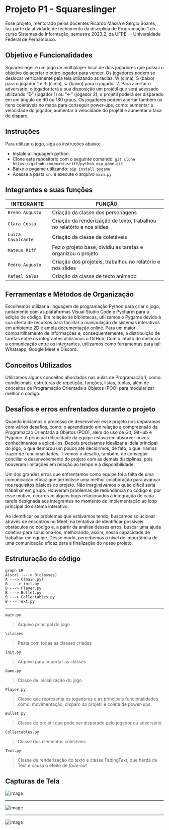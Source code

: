 # Projeto P1 - Squareslinger

Esse projeto, mentorado pelos docentes Ricardo Massa e Sérgio Soares, faz parte da atividade de fechamento da disciplina de Programação 1 do curso Sistemas de Informação, semestre 2023.2, da UFPE — Universidade Federal de Pernambuco.

## Objetivo e Funcionalidades

Squareslinger é um jogo de multiplayer local de dois jogadores que possui o objetivo de acertar o outro jogador para vencer. Os jogadores podem se deslocar verticalmente pela tela utilizando as teclas: W (cima), S (baixo) para o jogador 1 e ↑ (cima), ↓ (baixo) para o jogador 2. Para acertar o adversário, o jogador terá à sua disposição um projétil que será acessado utilizando “D” (jogador 1) ou “←” (jogador 2), o projétil poderá ser disparado em um ângulo de 90 ou 180 graus. Os jogadores podem acertar também os itens coletáveis no mapa para conseguir power-ups, como: aumentar a velocidade do jogador, aumentar a velocidade do projétil e aumentar a taxa de disparo.

## Instruções

Para utilizar o jogo, siga as instruções abaixo:

- Instale a linguagem python.
- Clone este repositório com o seguinte comando: `git clone https://github.com/mateusriff/python_oop_game.git`
- Baixe o pygame utilizando: `pip install pygame`
- Acesse a pasta `src` e execute o arquivo `main.py`

## Integrantes e suas funções


| INTEGRANTE |FUNÇÃO |
-------------------|-----------------------------|
`Breno Augusto` |Criação da classe dos personagens|
`Clara Costa` |Criação da renderização de texto, trabalhou no relatório e nos slides |
`Luiza Cavalcante `| Criação da classe de coletáveis
`Mateus Riff ` |Fez o projeto base, dividiu as tarefas e organizou o projeto|
`Pedro Augusto ` |Criação dos projéteis, trabalhou no relatório e nos slides|
`Rafael Sales ` | Criação da classe de texto animado 


## Ferramentas e Métodos de Organização

Escolhemos utilizar a linguagem de programação Python para criar o jogo, juntamente com as plataformas Visual Studio Code e Pycharm para a edição de código. Em relação às bibliotecas, utilizamos o Pygame devido à sua oferta de recursos para facilitar a manipulação de sistemas interativos em ambiente 2D e ampla documentação online. Para um maior compartilhamento de informações e, consequentemente, a distribuição de tarefas entre os integrantes utilizamos o GitHub. Com o intuito de melhorar a comunicação entre os integrantes, utilizamos como ferramentas para tal: Whatsapp, Google Meet e Discord.

## Conceitos Utilizados

Utilizamos alguns conceitos abordados nas aulas de Programação 1, como: condicionais, estruturas de repetição, funções, listas, tuplas, além de conceitos de Programação Orientada a Objetos (POO) para modularizar melhor o código.

## Desafios e erros enfrentados durante o projeto

Quando iniciamos o processo de desenvolver esse projeto nos deparamos com vários desafios, como: o aprendizado em relação a compreensão da Programação Orientada a Objetos (POO), além do uso de Git, GitHub e Pygame. A principal dificuldade da equipe estava em absorver novos conhecimentos a aplicá-los. Depois precisamos idealizar a ideia principal do jogo, o que demorou um pouco até decidirmos, de fato, o que iríamos trazer de funcionalidades. Tivemos o desafio, também, de conseguir conciliar o desenvolvimento do projeto com as demais disciplinas, pois houveram limitações em relação ao tempo e à disponibilidade.

Um dos grandes erros que enfrentamos como equipe foi a falta de uma comunicação eficaz que permitisse uma melhor colaboração para avançar nos requisitos básicos do projeto. Não imaginávamos o quão difícil seria trabalhar em grupo. Houveram problemas de redundância no código e, por esse motivo, ocorreram alguns bugs relacionados à integração de cada tarefa designada aos integrantes no momento de implementação ao loop principal do sistema interativo.

Ao identificar os problemas que estávamos tendo, buscamos solucionar através de encontros no Meet, na tentativa de identificar possíveis obstáculos no código e, a partir da análise desses erros, buscar uma ajuda coletiva para solucioná-los, melhorando, assim, nossa capacidade de trabalhar em equipe. Desse modo, percebemos o nível de importância de uma comunicação eficaz para a finalização do nosso projeto.

## Estruturação do código

```mermaid
graph LR
A(scr) ----> B(classes)
A ---> C(main.py)
B ----> init.py
B ---> Player.py
B ---> Bullet.py
B ---> Collectables.py
B --> Text.py
```
---
`main.py`
>Arquivo principal do jogo

`\classes`
>Pasta com todas as classes criadas

`init.py`
>Arquivo para importar as classes

`Game.py`
>Classe de inicialização do jogo

`Player.py`
>Classe que representa os jogadores e as principais funcionalidades como: movimentação, disparo do projétil e coleta de power-ups.

`Bullet.py`
>Classe do projétil que pode ser disparado pelo jogador ou adversário

`Collectables.py`
>Classe dos elementos coletáveis

`Text.py`
>Classe de renderização do texto e classe FadingText, que herda de Text e causa o efeito de *fade-out*

## Capturas de Tela

![image](https://github.com/mateusriff/python_oop_game/assets/105450782/b073f673-3750-4524-81eb-45b41e263b71)

---
![image](https://github.com/mateusriff/python_oop_game/assets/105450782/2c357f33-433f-49fc-888f-b011449f2a9d)

---
![image](https://github.com/mateusriff/python_oop_game/assets/105450782/837923c8-3fdd-422f-8152-14b776d77acd)

